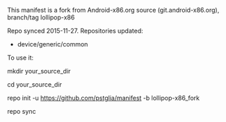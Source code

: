 This manifest is a fork from Android-x86.org source (git.android-x86.org), branch/tag lollipop-x86

Repo synced 2015-11-27. Repositories updated:
 - device/generic/common
 
To use it:

mkdir your_source_dir

cd your_source_dir

repo init -u https://github.com/pstglia/manifest -b lollipop-x86_fork

repo sync

